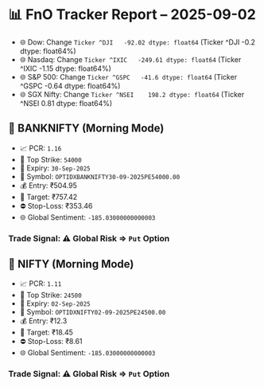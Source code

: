 # 📊 FnO Tracker Report – 2025-09-02
- 🌐 Dow: Change `Ticker
^DJI   -92.02
dtype: float64` (Ticker
^DJI   -0.2
dtype: float64%)
- 🌐 Nasdaq: Change `Ticker
^IXIC   -249.61
dtype: float64` (Ticker
^IXIC   -1.15
dtype: float64%)
- 🌐 S&P 500: Change `Ticker
^GSPC   -41.6
dtype: float64` (Ticker
^GSPC   -0.64
dtype: float64%)
- 🌐 SGX Nifty: Change `Ticker
^NSEI    198.2
dtype: float64` (Ticker
^NSEI    0.81
dtype: float64%)
## 📘 BANKNIFTY (Morning Mode)
- 📈 PCR: `1.16`
- 🔢 Top Strike: `54000`
- 📆 Expiry: `30-Sep-2025`
- 🎫 Symbol: `OPTIDXBANKNIFTY30-09-2025PE54000.00`
- 💰 Entry: ₹504.95
- 🎯 Target: ₹757.42
- ⛔ Stop-Loss: ₹353.46
- 🌐 Global Sentiment: `-185.03000000000003`
### Trade Signal: ⚠️ Global Risk ⇒ `Put` Option
## 📘 NIFTY (Morning Mode)
- 📈 PCR: `1.11`
- 🔢 Top Strike: `24500`
- 📆 Expiry: `02-Sep-2025`
- 🎫 Symbol: `OPTIDXNIFTY02-09-2025PE24500.00`
- 💰 Entry: ₹12.3
- 🎯 Target: ₹18.45
- ⛔ Stop-Loss: ₹8.61
- 🌐 Global Sentiment: `-185.03000000000003`
### Trade Signal: ⚠️ Global Risk ⇒ `Put` Option